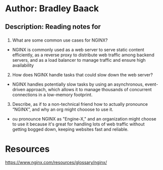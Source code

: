 # Author: Bradley Baack

## Description: Reading notes for

### 


1) What are some common use cases for NGINX?
  - NGINX is commonly used as a web server to serve static content efficiently, as a reverse proxy to distribute web traffic among backend servers, and as a load balancer to manage traffic and ensure high availability
2) How does NGINX handle tasks that could slow down the web server?
  - NGINX handles potentially slow tasks by using an asynchronous, event-driven approach, which allows it to manage thousands of concurrent connections in a low-memory footprint.
3) Describe, as if to a non-technical friend how to actually pronounce “NGINX”, and why an org might chooose to use it.
  - ou pronounce NGINX as "Engine-X," and an organization might choose to use it because it's great for handling lots of web traffic without getting bogged down, keeping websites fast and reliable.

# Resources
https://www.nginx.com/resources/glossary/nginx/

